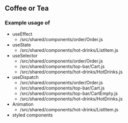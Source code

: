 ## Coffee or Tea

### Example usage of
- useEffect 
  - /src/shared/components/order/Order.js
- useState
  - /src/shared/components/hot-drinks/ListItem.js
- useSelector
  - /src/shared/components/order/Order.js
  - /src/shared/components/top-bar/Cart.js
  - /src/shared/components/hot-drinks/HotDrinks.js
- useDispatch
  - /src/shared/components/order/Order.js
  - /src/shared/components/top-bar/Cart.js
  - /src/shared/components/top-bar/CartEmpty.js
  - /src/shared/components/hot-drinks/HotDrinks.js
- Animation
  - /src/shared/components/hot-drinks/ListItem.js
- styled components